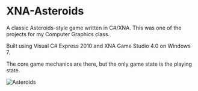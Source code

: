 # XNA-Asteroids
A classic Asteroids-style game written in C#/XNA.  This was one of the projects for my Computer Graphics class.

Built using Visual C# Express 2010 and XNA Game Studio 4.0 on Windows 7.

The core game mechanics are there, but the only game state is the playing state.

![Asteroids](http://i.imgur.com/CMYBEet.png)
